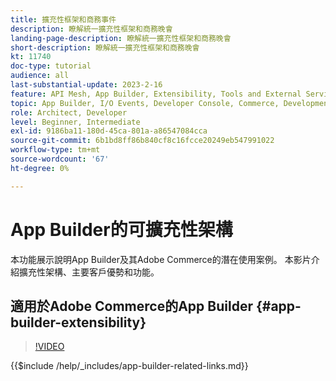 ```yaml
---
title: 擴充性框架和商務事件
description: 瞭解統一擴充性框架和商務晚會
landing-page-description: 瞭解統一擴充性框架和商務晚會
short-description: 瞭解統一擴充性框架和商務晚會
kt: 11740
doc-type: tutorial
audience: all
last-substantial-update: 2023-2-16
feature: API Mesh, App Builder, Extensibility, Tools and External Services, Eventing, Backend Development
topic: App Builder, I/O Events, Developer Console, Commerce, Development, Integrations
role: Architect, Developer
level: Beginner, Intermediate
exl-id: 9186ba11-180d-45ca-801a-a86547084cca
source-git-commit: 6b1bd8ff86b840cf8c16fcce20249eb547991022
workflow-type: tm+mt
source-wordcount: '67'
ht-degree: 0%

---
```


# App Builder的可擴充性架構

本功能展示說明App Builder及其Adobe Commerce的潛在使用案例。 本影片介紹擴充性架構、主要客戶優勢和功能。

## 適用於Adobe Commerce的App Builder {#app-builder-extensibility}

>[!VIDEO](https://video.tv.adobe.com/v/3413328?learn=on)

{{$include /help/_includes/app-builder-related-links.md}}
